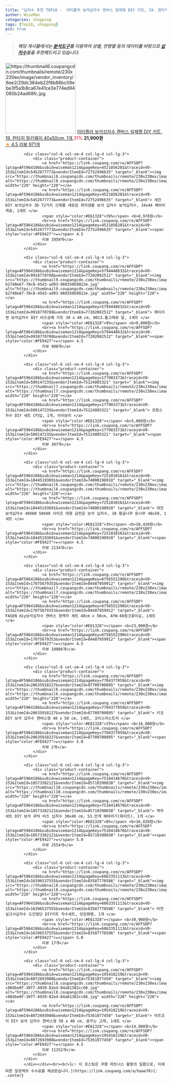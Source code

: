 ```yaml
---
title: "십자수 추천 TOP10 -  아티플라 보석십자수 캔버스 일체형 DIY 키트, 19. 판타지 밀키웨이 40x50cm, 1개 "
author: WiseMan
categories: shopping
tags: [Top10, shopping]
pin: true
---
```


> ##### 해당 게시물에서는 [**분석도구**](https://itemscout.io/)를 이용하여 **성별**, **연령별** 등의 데이터를 바탕으로 [**십자수**](https://link.coupang.com/a/baae76)들을 추천해드리고 있습니다.
<div class="container"><div class="row">
            <div class="col-6 col-sm-4 col-lg-4 col-lg-3">
                <div class="product-container">
                    <a href="https://link.coupang.com/re/AFFSDP?lptag=AF5964186&subid=wiseman1214&pageKey=6838086640&traceid=V0-153&itemId=16252425954&vendorItemId=83445586431" target="_blank"><img src="https://thumbnail6.coupangcdn.com/thumbnails/remote/230x230ex/image/vendor_inventory/6ee2/29dc384eb22f8b88bc09ebe3f5a1b8ca67e41ce3e774ed94080b24ad68fc.jpg" alt="https://thumbnail6.coupangcdn.com/thumbnails/remote/230x230ex/image/vendor_inventory/6ee2/29dc384eb22f8b88bc09ebe3f5a1b8ca67e41ce3e774ed94080b24ad68fc.jpg" width="220" height="220"></a>
                    <a href="https://link.coupang.com/re/AFFSDP?lptag=AF5964186&subid=wiseman1214&pageKey=6838086640&traceid=V0-153&itemId=16252425954&vendorItemId=83445586431" target="_blank"> 아티플라 보석십자수 캔버스 일체형 DIY 키트, 19. 판타지 밀키웨이 40x50cm, 1개 </a>
                    <span style="color:#E61328">31%</span> <b>21,900원</b>
                    <br><a href="https://link.coupang.com/re/AFFSDP?lptag=AF5964186&subid=wiseman1214&pageKey=6838086640&traceid=V0-153&itemId=16252425954&vendorItemId=83445586431" target="_blank"><span style="color:#FE9427">★</span> 4.5
                    리뷰 971개</a>
                </div>
            </div>
            
            <div class="col-6 col-sm-4 col-lg-4 col-lg-3">
                <div class="product-container">
                    <a href="https://link.coupang.com/re/AFFSDP?lptag=AF5964186&subid=wiseman1214&pageKey=4521856201&traceid=V0-153&itemId=5452677773&vendorItemId=72752496635" target="_blank"><img src="https://thumbnail8.coupangcdn.com/thumbnails/remote/230x230ex/image/vendor_inventory/ae05/26ee63274bc59ec3aa12e92cc10d9513e223a485f5d4f84bfd6e3d71ccfc.jpg" alt="https://thumbnail8.coupangcdn.com/thumbnails/remote/230x230ex/image/vendor_inventory/ae05/26ee63274bc59ec3aa12e92cc10d9513e223a485f5d4f84bfd6e3d71ccfc.jpg" width="220" height="220"></a>
                    <a href="https://link.coupang.com/re/AFFSDP?lptag=AF5964186&subid=wiseman1214&pageKey=4521856201&traceid=V0-153&itemId=5452677773&vendorItemId=72752496635" target="_blank"> 세진 DIY 보석십자수 3D 72가지 신제품 새로운 취미생활 보석 십자수 보석십자수, 34x44 페어리 캐슬, 1세트 </a>
                    <span style="color:#E61328">39%</span> <b>8,970원</b>
                    <br><a href="https://link.coupang.com/re/AFFSDP?lptag=AF5964186&subid=wiseman1214&pageKey=4521856201&traceid=V0-153&itemId=5452677773&vendorItemId=72752496635" target="_blank"><span style="color:#FE9427">★</span> 4.5
                    리뷰 3959개</a>
                </div>
            </div>
            
            <div class="col-6 col-sm-4 col-lg-4 col-lg-3">
                <div class="product-container">
                    <a href="https://link.coupang.com/re/AFFSDP?lptag=AF5964186&subid=wiseman1214&pageKey=5794448632&traceid=V0-153&itemId=9918770788&vendorItemId=77202082512" target="_blank"><img src="https://thumbnail9.coupangcdn.com/thumbnails/remote/230x230ex/image/retail/images/2549888452946849-b2748e67-78c8-45d3-ad93-960350b9922e.jpg" alt="https://thumbnail9.coupangcdn.com/thumbnails/remote/230x230ex/image/retail/images/2549888452946849-b2748e67-78c8-45d3-ad93-960350b9922e.jpg" width="220" height="220"></a>
                    <a href="https://link.coupang.com/re/AFFSDP?lptag=AF5964186&subid=wiseman1214&pageKey=5794448632&traceid=V0-153&itemId=9918770788&vendorItemId=77202082512" target="_blank"> 메이리앤 보석십자수 DIY 비즈공예 키트 30 x 40 cm, 0013.돌고래와 달, 1세트 </a>
                    <span style="color:#E61328">9%</span> <b>9,800원</b>
                    <br><a href="https://link.coupang.com/re/AFFSDP?lptag=AF5964186&subid=wiseman1214&pageKey=5794448632&traceid=V0-153&itemId=9918770788&vendorItemId=77202082512" target="_blank"><span style="color:#FE9427">★</span> 4.5
                    리뷰 900개</a>
                </div>
            </div>
            
            <div class="col-6 col-sm-4 col-lg-4 col-lg-3">
                <div class="product-container">
                    <a href="https://link.coupang.com/re/AFFSDP?lptag=AF5964186&subid=wiseman1214&pageKey=177903373&traceid=V0-153&itemId=509147235&vendorItemId=75124805321" target="_blank"><img src="https://thumbnail7.coupangcdn.com/thumbnails/remote/230x230ex/image/rs_quotation_api/vhp1pgrp/88c25124bc9a40e3be50e412f5694a5c.jpg" alt="https://thumbnail7.coupangcdn.com/thumbnails/remote/230x230ex/image/rs_quotation_api/vhp1pgrp/88c25124bc9a40e3be50e412f5694a5c.jpg" width="220" height="220"></a>
                    <a href="https://link.coupang.com/re/AFFSDP?lptag=AF5964186&subid=wiseman1214&pageKey=177903373&traceid=V0-153&itemId=509147235&vendorItemId=75124805321" target="_blank"> 프랑스 자수 DIY 세트 C타입, 1개, 아이보리 </a>
                    <span style="color:#E61328"></span> <b>5,060원</b>
                    <br><a href="https://link.coupang.com/re/AFFSDP?lptag=AF5964186&subid=wiseman1214&pageKey=177903373&traceid=V0-153&itemId=509147235&vendorItemId=75124805321" target="_blank"><span style="color:#FE9427">★</span> 4.5
                    리뷰 307개</a>
                </div>
            </div>
            
            <div class="col-6 col-sm-4 col-lg-4 col-lg-3">
                <div class="product-container">
                    <a href="https://link.coupang.com/re/AFFSDP?lptag=AF5964186&subid=wiseman1214&pageKey=7251010161&traceid=V0-153&itemId=18445193691&vendorItemId=74000198910" target="_blank"><img src="https://thumbnail6.coupangcdn.com/thumbnails/remote/230x230ex/image/vendor_inventory/3bc2/79b63d08d66e50e60ba7260d74f725c69a2d827e33d565e03663088b7c18.jpg" alt="https://thumbnail6.coupangcdn.com/thumbnails/remote/230x230ex/image/vendor_inventory/3bc2/79b63d08d66e50e60ba7260d74f725c69a2d827e33d565e03663088b7c18.jpg" width="220" height="220"></a>
                    <a href="https://link.coupang.com/re/AFFSDP?lptag=AF5964186&subid=wiseman1214&pageKey=7251010161&traceid=V0-153&itemId=18445193691&vendorItemId=74000198910" target="_blank"> 대진 보석십자수 40X80 50X40 사이즈 대형 금전운 보석 십자수, 10 황금나무 돈나무 40x50, 1세트 </a>
                    <span style="color:#E61328">3%</span> <b>10,420원</b>
                    <br><a href="https://link.coupang.com/re/AFFSDP?lptag=AF5964186&subid=wiseman1214&pageKey=7251010161&traceid=V0-153&itemId=18445193691&vendorItemId=74000198910" target="_blank"><span style="color:#FE9427">★</span> 4.5
                    리뷰 2134개</a>
                </div>
            </div>
            
            <div class="col-6 col-sm-4 col-lg-4 col-lg-3">
                <div class="product-container">
                    <a href="https://link.coupang.com/re/AFFSDP?lptag=AF5964186&subid=wiseman1214&pageKey=6756552290&traceid=V0-153&itemId=17075679353&vendorItemId=84487959912" target="_blank"><img src="https://thumbnail7.coupangcdn.com/thumbnails/remote/230x230ex/image/vendor_inventory/3710/40e9079e25c1d2e3ce4f9435388293b5405edaf0e258a03b8f5e6854399c.jpg" alt="https://thumbnail7.coupangcdn.com/thumbnails/remote/230x230ex/image/vendor_inventory/3710/40e9079e25c1d2e3ce4f9435388293b5405edaf0e258a03b8f5e6854399c.jpg" width="220" height="220"></a>
                    <a href="https://link.coupang.com/re/AFFSDP?lptag=AF5964186&subid=wiseman1214&pageKey=6756552290&traceid=V0-153&itemId=17075679353&vendorItemId=84487959912" target="_blank"> FASEN diy보석십자수 캔버스 형액자 세트 40cm x 50cm, AYW-66핑크꽃이요, 1세트 </a>
                    <span style="color:#E61328"></span> <b>23,900원</b>
                    <br><a href="https://link.coupang.com/re/AFFSDP?lptag=AF5964186&subid=wiseman1214&pageKey=6756552290&traceid=V0-153&itemId=17075679353&vendorItemId=84487959912" target="_blank"><span style="color:#FE9427">★</span> 4.5
                    리뷰 10086개</a>
                </div>
            </div>
            
            <div class="col-6 col-sm-4 col-lg-4 col-lg-3">
                <div class="product-container">
                    <a href="https://link.coupang.com/re/AFFSDP?lptag=AF5964186&subid=wiseman1214&pageKey=7704377059&traceid=V0-153&itemId=20635918227&vendorItemId=87709700895" target="_blank"><img src="https://thumbnail6.coupangcdn.com/thumbnails/remote/230x230ex/image/vendor_inventory/9bae/c86dba5995e6f1fb31ced9ae6fef6d93c982065faa35eb9989929c9d4b31.jpg" alt="https://thumbnail6.coupangcdn.com/thumbnails/remote/230x230ex/image/vendor_inventory/9bae/c86dba5995e6f1fb31ced9ae6fef6d93c982065faa35eb9989929c9d4b31.jpg" width="220" height="220"></a>
                    <a href="https://link.coupang.com/re/AFFSDP?lptag=AF5964186&subid=wiseman1214&pageKey=7704377059&traceid=V0-153&itemId=20635918227&vendorItemId=87709700895" target="_blank"> 키코 DIY 보석 십자수 캔버스형 40 x 50 cm, 1세트, 크리스마스트리 </a>
                    <span style="color:#E61328">25%</span> <b>16,000원</b>
                    <br><a href="https://link.coupang.com/re/AFFSDP?lptag=AF5964186&subid=wiseman1214&pageKey=7704377059&traceid=V0-153&itemId=20635918227&vendorItemId=87709700895" target="_blank"><span style="color:#FE9427">★</span> 5.0
                    리뷰 2개</a>
                </div>
            </div>
            
            <div class="col-6 col-sm-4 col-lg-4 col-lg-3">
                <div class="product-container">
                    <a href="https://link.coupang.com/re/AFFSDP?lptag=AF5964186&subid=wiseman1214&pageKey=7516414670&traceid=V0-153&itemId=18573382121&vendorItemId=85710390038" target="_blank"><img src="https://thumbnail10.coupangcdn.com/thumbnails/remote/230x230ex/image/vendor_inventory/0e32/c515ecd31fa261a5269552a7e122e7ecf35434024d96baa53e5fb7812cef.jpg" alt="https://thumbnail10.coupangcdn.com/thumbnails/remote/230x230ex/image/vendor_inventory/0e32/c515ecd31fa261a5269552a7e122e7ecf35434024d96baa53e5fb7812cef.jpg" width="220" height="220"></a>
                    <a href="https://link.coupang.com/re/AFFSDP?lptag=AF5964186&subid=wiseman1214&pageKey=7516414670&traceid=V0-153&itemId=18573382121&vendorItemId=85710390038" target="_blank"> 액자 세트 DIY 보석 큐빅 비즈 십자수 30x40 cm, 53.만개 해바라기(화이트), 1개 </a>
                    <span style="color:#E61328">8%</span> <b>16,820원</b>
                    <br><a href="https://link.coupang.com/re/AFFSDP?lptag=AF5964186&subid=wiseman1214&pageKey=7516414670&traceid=V0-153&itemId=18573382121&vendorItemId=85710390038" target="_blank"><span style="color:#FE9427">★</span> 5.0
                    리뷰 2554개</a>
                </div>
            </div>
            
            <div class="col-6 col-sm-4 col-lg-4 col-lg-3">
                <div class="product-container">
                    <a href="https://link.coupang.com/re/AFFSDP?lptag=AF5964186&subid=wiseman1214&pageKey=6863351113&traceid=V0-153&itemId=16396537555&vendorItemId=83587770586" target="_blank"><img src="https://thumbnail8.coupangcdn.com/thumbnails/remote/230x230ex/image/vendor_inventory/f73f/040b89436e44b3df55ad65cd3032c0a66ee14b49a5a9d740cfa300f9454a.jpg" alt="https://thumbnail8.coupangcdn.com/thumbnails/remote/230x230ex/image/vendor_inventory/f73f/040b89436e44b3df55ad65cd3032c0a66ee14b49a5a9d740cfa300f9454a.jpg" width="220" height="220"></a>
                    <a href="https://link.coupang.com/re/AFFSDP?lptag=AF5964186&subid=wiseman1214&pageKey=6863351113&traceid=V0-153&itemId=16396537555&vendorItemId=83587770586" target="_blank"> 비천 실크사십자수 도안원단 DIY키트 자수세트, 모란화병, 1개 </a>
                    <span style="color:#E61328"></span> <b>39,900원</b>
                    <br><a href="https://link.coupang.com/re/AFFSDP?lptag=AF5964186&subid=wiseman1214&pageKey=6863351113&traceid=V0-153&itemId=16396537555&vendorItemId=83587770586" target="_blank"><span style="color:#FE9427">★</span> 5.0
                    리뷰 17개</a>
                </div>
            </div>
            
            <div class="col-6 col-sm-4 col-lg-4 col-lg-3">
                <div class="product-container">
                    <a href="https://link.coupang.com/re/AFFSDP?lptag=AF5964186&subid=wiseman1214&pageKey=195416219&traceid=V0-153&itemId=8072693980&vendorItemId=75361077450" target="_blank"><img src="https://thumbnail8.coupangcdn.com/thumbnails/remote/230x230ex/image/retail/images/1582503623135614-c08dbe0f-38ff-4939-82ed-84a81382cc66.jpg" alt="https://thumbnail8.coupangcdn.com/thumbnails/remote/230x230ex/image/retail/images/1582503623135614-c08dbe0f-38ff-4939-82ed-84a81382cc66.jpg" width="220" height="220"></a>
                    <a href="https://link.coupang.com/re/AFFSDP?lptag=AF5964186&subid=wiseman1214&pageKey=195416219&traceid=V0-153&itemId=8072693980&vendorItemId=75361077450" target="_blank"> 아트조이 DIY 보석 십자수 캔버스형 50 x 40 cm, 꿈꾸는 고래, 1세트 </a>
                    <span style="color:#E61328"></span> <b>14,900원</b>
                    <br><a href="https://link.coupang.com/re/AFFSDP?lptag=AF5964186&subid=wiseman1214&pageKey=195416219&traceid=V0-153&itemId=8072693980&vendorItemId=75361077450" target="_blank"><span style="color:#FE9427">★</span> 4.5
                    리뷰 11252개</a>
                </div>
            </div>
            </div></div><br><br>[👉 이 포스팅은 쿠팡 파트너스 활동의 일환으로, 이에 따른 일정액의 수수료를 제공받습니다.](https://link.coupang.com/a/baae76){: .center}